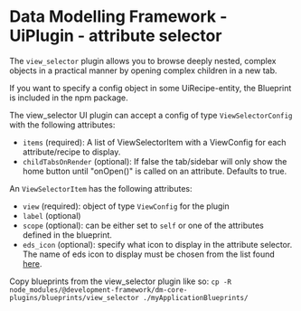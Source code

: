 # Data Modelling Framework - UiPlugin - attribute selector

The `view_selector` plugin allows you to browse deeply nested, complex objects in a practical manner by opening
complex children
in a new tab.

If you want to specify a config object in some UiRecipe-entity, the Blueprint is included in the npm package.

The view_selector UI plugin can accept a config of type `ViewSelectorConfig` with the following attributes:

* `items` (required): A list of ViewSelectorItem with a ViewConfig for each attribute/recipe to display.
* `childTabsOnRender` (optional): If false the tab/sidebar will only show the home button until "onOpen()" is called on
  an attribute. Defaults to true.

An `ViewSelectorItem` has the following attributes:

* `view` (required): object of type `ViewConfig` for the plugin
* `label` (optional)
* `scope` (optional): can be either set to `self` or one of the attributes defined in the blueprint.
* `eds_icon` (optional): specify what icon to display in the attribute selector. The name of eds icon to display must be
  chosen from the list found [here](https://eds-storybook-react.azurewebsites.net/?path=/docs/icons--preview).

Copy blueprints from the view_selector plugin like so:
`cp -R node_modules/@development-framework/dm-core-plugins/blueprints/view_selector ./myApplicationBlueprints/`
